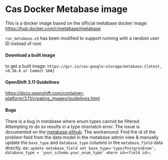 
Cas Docker Metabase image
=========================

This is a docker image based on the official metabase docker image: https://hub.docker.com/r/metabase/metabase

`run_metabase.sh` has been modified to support running with a random user ID instead of root.

#### Download a built image
to get a built image: `https://gcr.io/cas-google-storage/metabase:{latest, v0.36.6 or Commit SHA}`

#### OpenShift 3.11 Guidelines
https://docs.openshift.com/container-platform/3.11/creating_images/guidelines.html

#### Bugs
There is a bug in metabase where enum types cannot be filtered. Attempting to do so results in a type mismatch error. The issue is documented on the [metabase github](https://github.com/metabase/metabase/issues/7092).
The workaround:
Find the id of the problem field from the data model in the metabase admin view & manually update the `base_type` and `database_type` columns in the `metabase_field` data directly.
ex: `update metabase_field set base_type='type/PostgresEnum', database_type = 'your_schema.your_enum_type' where id=<field id>;`
